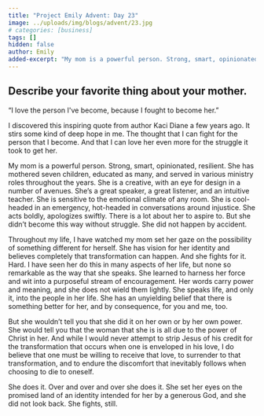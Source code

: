 ```yaml
---
title: "Project Emily Advent: Day 23"
image: ../uploads/img/blogs/advent/23.jpg
# categories: [business]
tags: []
hidden: false
author: Emily
added-excerpt: "My mom is a powerful person. Strong, smart, opinionated, resilient. She has mothered seven children, educated as many, and served in various ministry roles throughout the years. She is a creative, with an eye for design in a number of avenues. She’s a great speaker, a great listener, and an intuitive teacher. She is sensitive to the emotional climate of any room."
---
```


<style> em {color: black;} p a {color: #f0506e;}</style>

## Describe your favorite thing about your mother.

“I love the person I've become, because I fought to become her.”

I discovered this inspiring quote from author Kaci Diane a few years ago. It stirs some kind of deep hope in me. The thought that I can fight for the person that I become. And that I can love her even more for the struggle it took to get her.

My mom is a powerful person. Strong, smart, opinionated, resilient. She has mothered seven children, educated as many, and served in various ministry roles throughout the years. She is a creative, with an eye for design in a number of avenues. She’s a great speaker, a great listener, and an intuitive teacher. She is sensitive to the emotional climate of any room. She is cool-headed in an emergency, hot-headed in conversations around injustice. She acts boldly, apologizes swiftly. There is a lot about her to aspire to. But she didn’t become this way without struggle. She did not happen by accident.

Throughout my life, I have watched my mom set her gaze on the possibility of something different for herself. She has vision for her identity and believes completely that transformation can happen. And she fights for it. Hard. I have seen her do this in many aspects of her life, but none so remarkable as the way that she speaks. She learned to harness her force and wit into a purposeful stream of encouragement. Her words carry power and meaning, and she does not wield them lightly. She speaks life, and only it, into the people in her life. She has an unyielding belief that there is something better for her, and by consequence, for you and me, too.

But she wouldn’t tell you that she did it on her own or by her own power. She would tell you that the woman that she is is all due to the power of Christ in her. And while I would never attempt to strip Jesus of his credit for the transformation that occurs when one is enveloped in his love, I do believe that one must be willing to receive that love, to surrender to that transformation, and to endure the discomfort that inevitably follows when choosing to die to oneself.

She does it. Over and over and over she does it. She set her eyes on the promised land of an identity intended for her by a generous God, and she did not look back. She fights, still.
